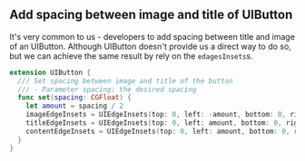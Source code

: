 ## Add spacing between image and title of UIButton

It's very common to us - developers to add spacing between title and image of an UIButton.
Although UIButton doesn't provide us a direct way to do so, but we can achieve the same result
by rely on the `edagesInsets`s.

```Swift
extension UIButton {
  /// Set spacing between image and title of the button
  /// - Parameter spacing: the desired spacing
  func set(spacing: CGFloat) {
    let amount = spacing / 2
    imageEdgeInsets = UIEdgeInsets(top: 0, left: -amount, bottom: 0, right: amount)
    titleEdgeInsets = UIEdgeInsets(top: 0, left: amount, bottom: 0, right: -amount)
    contentEdgeInsets = UIEdgeInsets(top: 0, left: amount, bottom: 0, right: amount)
  }
}
```
